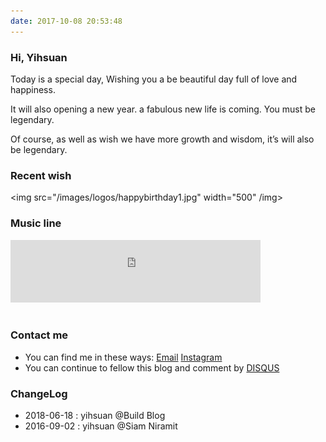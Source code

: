 ```yaml
---
date: 2017-10-08 20:53:48
---
```


<!--<style>
p + p {
        display: inline;
}
</style>-->

### Hi, Yihsuan

Today is a special day, Wishing you a be beautiful day full of love and happiness. 

It will also opening a new year. a fabulous new life is coming. You must be legendary.

Of course, as well as wish we have more growth and wisdom, it’s will also be legendary.


[ins]: https://www.instagram.com//

### Recent wish

<!-- <img src="/images/how/how_logo3.jpg" width="500" /img> -->
<img src="/images/logos/happybirthday1.jpg" width="500" /img>

<!--<img src="/images/tech-logos/2016-09-02-191834-meitu-4.jpg" width="200" /img>
-->

### Music line

<div align=life> 
<iframe frameborder="no" marginwidth="0" marginheight="0" width=400 height=100 src="https://music.163.com/outchain/player?type=2&id= 167876&auto=0&height=66"></iframe>
</div>

<embed src="/audio/xusong_pre.mp3" hidden="true" autostart="true"> 

### Contact me

- You can find me in these ways: <a class="article-myEmail" href="http://www.klook.com/">  Email</a> <a class="article-myInstagram" href="https://www.instagram.com/"> Instagram</a>
- You can continue to fellow this blog and comment by [DISQUS](https://disqus.com/)

### ChangeLog

- 2018-06-18 : yihsuan @Build Blog
- 2016-09-02 : yihsuan @Siam Niramit

<!--[Classic line @簡書](https://www.jianshu.com/p/7425b4cd0594)-->
